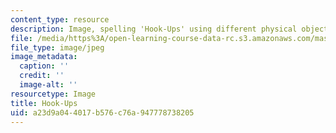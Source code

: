 ```yaml
---
content_type: resource
description: Image, spelling 'Hook-Ups' using different physical objects.
file: /media/https%3A/open-learning-course-data-rc.s3.amazonaws.com/mas-714j-technologies-for-creative-learning-fall-2009/a23d9a044017b576c76a947778738205_assn4_banner.jpg
file_type: image/jpeg
image_metadata:
  caption: ''
  credit: ''
  image-alt: ''
resourcetype: Image
title: Hook-Ups
uid: a23d9a04-4017-b576-c76a-947778738205
---
```

